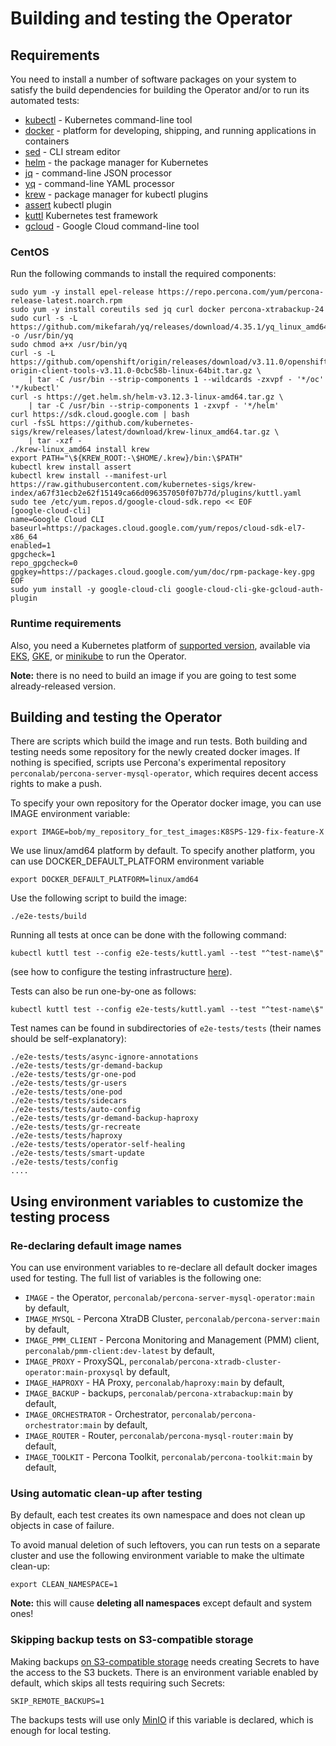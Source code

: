 # Building and testing the Operator

## Requirements

You need to install a number of software packages on your system to satisfy the build dependencies for building the Operator and/or to run its automated tests:

* [kubectl](https://kubernetes.io/docs/tasks/tools/) - Kubernetes command-line tool
* [docker](https://www.docker.com/) - platform for developing, shipping, and running applications in containers
* [sed](https://www.gnu.org/software/sed/manual/sed.html) - CLI stream editor
* [helm](https://helm.sh/) - the package manager for Kubernetes
* [jq](https://stedolan.github.io/jq/) - command-line JSON processor
* [yq](https://github.com/mikefarah/yq) - command-line YAML processor
* [krew](https://github.com/kubernetes-sigs/krew) - package manager for kubectl plugins
* [assert](https://github.com/morningspace/kubeassert) kubectl plugin
* [kuttl](https://kuttl.dev/) Kubernetes test framework
* [gcloud](https://cloud.google.com/sdk/gcloud) - Google Cloud command-line tool

### CentOS

Run the following commands to install the required components:

```
sudo yum -y install epel-release https://repo.percona.com/yum/percona-release-latest.noarch.rpm
sudo yum -y install coreutils sed jq curl docker percona-xtrabackup-24
sudo curl -s -L https://github.com/mikefarah/yq/releases/download/4.35.1/yq_linux_amd64 -o /usr/bin/yq
sudo chmod a+x /usr/bin/yq
curl -s -L https://github.com/openshift/origin/releases/download/v3.11.0/openshift-origin-client-tools-v3.11.0-0cbc58b-linux-64bit.tar.gz \
    | tar -C /usr/bin --strip-components 1 --wildcards -zxvpf - '*/oc' '*/kubectl'
curl -s https://get.helm.sh/helm-v3.12.3-linux-amd64.tar.gz \
    | tar -C /usr/bin --strip-components 1 -zxvpf - '*/helm'
curl https://sdk.cloud.google.com | bash
curl -fsSL https://github.com/kubernetes-sigs/krew/releases/latest/download/krew-linux_amd64.tar.gz \
    | tar -xzf - 
./krew-linux_amd64 install krew
export PATH="\${KREW_ROOT:-\$HOME/.krew}/bin:\$PATH"
kubectl krew install assert
kubectl krew install --manifest-url https://raw.githubusercontent.com/kubernetes-sigs/krew-index/a67f31ecb2e62f15149ca66d096357050f07b77d/plugins/kuttl.yaml
sudo tee /etc/yum.repos.d/google-cloud-sdk.repo << EOF
[google-cloud-cli]
name=Google Cloud CLI
baseurl=https://packages.cloud.google.com/yum/repos/cloud-sdk-el7-x86_64
enabled=1
gpgcheck=1
repo_gpgcheck=0
gpgkey=https://packages.cloud.google.com/yum/doc/rpm-package-key.gpg
EOF
sudo yum install -y google-cloud-cli google-cloud-cli-gke-gcloud-auth-plugin
```

### Runtime requirements

Also, you need a Kubernetes platform of [supported version](https://docs.percona.com/percona-operator-for-mysql/ps/System-Requirements.html#supported-platforms), available via [EKS](https://docs.percona.com/percona-operator-for-mysql/ps/eks.html), [GKE](https://docs.percona.com/percona-operator-for-mysql/ps/gke.html), or [minikube](https://docs.percona.com/percona-operator-for-mysql/ps/minikube.html) to run the Operator.

**Note:** there is no need to build an image if you are going to test some already-released version.

## Building and testing the Operator

There are scripts which build the image and run tests. Both building and testing
needs some repository for the newly created docker images. If nothing is
specified, scripts use Percona's experimental repository `perconalab/percona-server-mysql-operator`, which
requires decent access rights to make a push.

To specify your own repository for the Operator docker image, you can use IMAGE environment variable:

```
export IMAGE=bob/my_repository_for_test_images:K8SPS-129-fix-feature-X
```
We use linux/amd64 platform by default. To specify another platform, you can use DOCKER_DEFAULT_PLATFORM environment variable

```
export DOCKER_DEFAULT_PLATFORM=linux/amd64
```

Use the following script to build the image:

```
./e2e-tests/build
```

Running all tests at once can be done with the following command:

```
kubectl kuttl test --config e2e-tests/kuttl.yaml --test "^test-name\$"
```

(see how to configure the testing infrastructure [here](#using-environment-variables-to-customize-the-testing-process)).

Tests can also be run one-by-one as follows:

```
kubectl kuttl test --config e2e-tests/kuttl.yaml --test "^test-name\$"
```

Test names can be found in subdirectories of `e2e-tests/tests` (their names should be self-explanatory):

```
./e2e-tests/tests/async-ignore-annotations
./e2e-tests/tests/gr-demand-backup
./e2e-tests/tests/gr-one-pod
./e2e-tests/tests/gr-users
./e2e-tests/tests/one-pod
./e2e-tests/tests/sidecars
./e2e-tests/tests/auto-config
./e2e-tests/tests/gr-demand-backup-haproxy
./e2e-tests/tests/gr-recreate
./e2e-tests/tests/haproxy
./e2e-tests/tests/operator-self-healing
./e2e-tests/tests/smart-update
./e2e-tests/tests/config
....
```

## Using environment variables to customize the testing process

### Re-declaring default image names

You can use environment variables to re-declare all default docker images used for testing. The
full list of variables is the following one:

* `IMAGE` - the Operator, `perconalab/percona-server-mysql-operator:main` by default,
* `IMAGE_MYSQL` - Percona XtraDB Cluster, `perconalab/percona-server:main` by default,
* `IMAGE_PMM_CLIENT` - Percona Monitoring and Management (PMM) client, `perconalab/pmm-client:dev-latest` by default,
* `IMAGE_PROXY` - ProxySQL, `perconalab/percona-xtradb-cluster-operator:main-proxysql` by default,
* `IMAGE_HAPROXY` - HA Proxy, `perconalab/haproxy:main` by default,
* `IMAGE_BACKUP` - backups, `perconalab/percona-xtrabackup:main` by default,
* `IMAGE_ORCHESTRATOR` - Orchestrator, `perconalab/percona-orchestrator:main` by default,
* `IMAGE_ROUTER` - Router, `perconalab/percona-mysql-router:main` by default,
* `IMAGE_TOOLKIT` - Percona Toolkit, `perconalab/percona-toolkit:main` by default,

### Using automatic clean-up after testing

By default, each test creates its own namespace and does not clean up objects in case of failure.

To avoid manual deletion of such leftovers, you can run tests on a separate cluster and use the following environment variable to make the ultimate clean-up:

```
export CLEAN_NAMESPACE=1
```

**Note:** this will cause **deleting all namespaces** except default and system ones!

### Skipping backup tests on S3-compatible storage

Making backups [on S3-compatible storage](https://www.percona.com/doc/kubernetes-operator-for-pxc/backups.html#making-scheduled-backups) needs creating Secrets to have the access to the S3 buckets. There is an environment variable enabled by default, which skips all tests requiring such Secrets:

```
SKIP_REMOTE_BACKUPS=1
```

The backups tests will use only [MinIO](https://min.io/) if this variable is declared,
which is enough for local testing.
